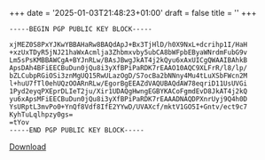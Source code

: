 +++
date = '2025-01-03T21:48:23+01:00'
draft = false
title = ''
+++

    -----BEGIN PGP PUBLIC KEY BLOCK-----

    xjMEZ0S8PxYJKwYBBAHaRw8BAQdApJ+Bx3TjHlD/h0X9NxL+dcrihp1I/HaH
    +xzUxTDyR5jNJ21haWxAcmlja3Zhbmxvby5ubCA8bWFpbEByaWNrdmFubG9v
    Lm5sPsKMBBAWCgA+BYJnRLw/BAsJBwgJkAT4j2kQyu6xAxUICgQWAAIBAhkB
    ApsDAh4BFiEECBuDun0jQu8i3yXfBPiPaRDK7rEAAO10AQC9XLFrR/l8/lp/
    bZLCubpRGiOSi3znMgUQ15RwULazOgD/S7ocBa2bNNny4Mu4tLuXSbFWcn2M
    l+huU7fTl0ehUQzOOARnRLw/EgorBgEEAZdVAQUBAQdAW78eqriD11UsUVGi
    1Pyd2eyqPXEprDLIeT2ju/Xir1UDAQgHwngEGBYKACoFgmdEvD8JkAT4j2kQ
    yu6xApsMFiEECBuDun0jQu8i3yXfBPiPaRDK7rEAAADNAQDPXnrUyj9Q4h0D
    YsURptL3mvPo0+YnQf8Vdf8IfE2YYwD/UVAXcf/mktV1GO5I+Gntv/ect9c7
    KyhTuLqlhpzy0gs=
    =tYov
    -----END PGP PUBLIC KEY BLOCK-----

[Download](/pgp/publickey.mail@rickvanloo.nl-081b83ba7d2342ef22df25df04f88f6910caeeb1.asc)